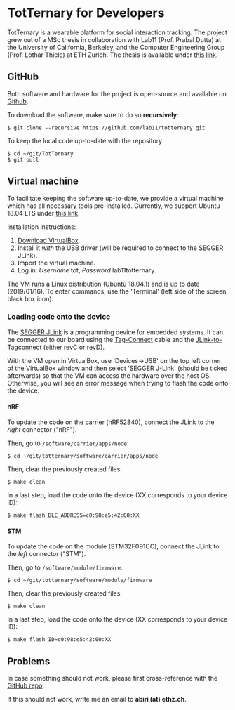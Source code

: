 # TotTernary for Developers

TotTernary is a wearable platform for social interaction tracking. The project grew out of a MSc thesis in collaboration with Lab11 (Prof. Prabal Dutta) at the University of California, Berkeley, and the Computer Engineering Group (Prof. Lothar Thiele) at ETH Zurich. The thesis is available under [this link](https://pub.tik.ee.ethz.ch/students/2018-HS/MA-2018-36.pdf).

## GitHub

Both software and hardware for the project is open-source and available on [Github](https://github.com/lab11/totternary).

To download the software, make sure to do so **recursively**:

    $ git clone --recursive https://github.com/lab11/totternary.git

To keep the local code up-to-date with the repository:

    $ cd ~/git/TotTernary
    $ git pull

## Virtual machine

To facilitate keeping the software up-to-date, we provide a virtual machine which has all necessary tools pre-installed. Currently, we support Ubuntu 18.04 LTS under [this link](www.https://n.ethz.ch/~abiri/download/projects/totternary/totternary.ova).

Installation instructions:

1. [Download VirtualBox](https://www.virtualbox.org/wiki/Downloads).
2. Install it *with* the USB driver (will be required to connect to the SEGGER JLink).
3. Import the virtual machine.
4. Log in: *Username* tot, *Password* lab11totternary.

The VM runs a Linux distribution (Ubuntu 18.04.1) and is up to date (2019/01/16). To enter commands, use the 'Terminal' (left side of the screen, black box icon).

### Loading code onto the device

The [SEGGER JLink](https://www.segger.com/products/debug-probes/j-link/) is a programming device for embedded systems. It can be connected to our board using the [Tag-Connect](http://www.tag-connect.com/) cable and the [JLink-to-Tagconnect](https://github.com/lab11/jtag-tagconnect) (either revC or revD).

With the VM open in VirtualBox, use 'Devices->USB' on the top left corner of the VirtualBox window and then select 'SEGGER J-Link' (should be ticked afterwards) so that the VM can access the hardware over the host OS. Otherwise, you will see an error message when trying to flash the code onto the device.

#### nRF

To update the code on the carrier (nRF52840), connect the JLink to the *right* connector ("nRF").

Then, go to `/software/carrier/apps/node`:

    $ cd ~/git/totternary/software/carrier/apps/node

Then, clear the previously created files:

    $ make clean

In a last step, load the code onto the device (XX corresponds to your device ID):

    $ make flash BLE_ADDRESS=c0:98:e5:42:00:XX

#### STM

To update the code on the module (STM32F091CC), connect the JLink to the *left* connector ("STM").

Then, go to `/software/module/firmware`:

    $ cd ~/git/totternary/software/module/firmware

Then, clear the previously created files:

    $ make clean

In a last step, load the code onto the device (XX corresponds to your device ID):

    $ make flash ID=c0:98:e5:42:00:XX

## Problems

In case something should not work, please first cross-reference with the [GitHub repo](https://github.com/lab11/totternary/).

If this should not work, write me an email to **abiri (at) ethz.ch**.

